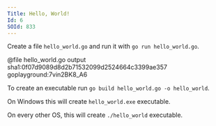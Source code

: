 ```yaml
---
Title: Hello, World!
Id: 6
SOId: 833
---
```


Create a file `hello_world.go` and run it with `go run hello_world.go`.

@file hello_world.go output sha1:0f07d9089d8d2b71532099d2524664c3399ae357 goplayground:7vin2BK8_A6

To create an executable run `go build hello_world.go -o hello_world`.

On Windows this will create `hello_world.exe` executable.

On every other OS, this will create `./hello_world` executable.

